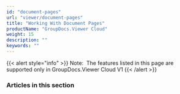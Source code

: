 ```yaml
---
id: "document-pages"
url: "viewer/document-pages"
title: "Working With Document Pages"
productName: "GroupDocs.Viewer Cloud"
weight: 15
description: ""
keywords: ""
---
```


{{< alert style="info" >}}
Note:  The features listed in this page are supported only in GroupDocs.Viewer Cloud V1
{{< /alert >}}

### Articles in this section ###

